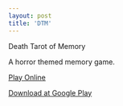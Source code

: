 ```yaml
---
layout: post
title: 'DTM'
---
```

  
Death Tarot of Memory  
  
A horror themed memory game.  

[Play Online](#)  
   
[Download at Google Play](#)  
  